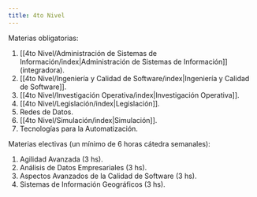 ```yaml
---
title: 4to Nivel
---
```


Materias obligatorias:

1. [[4to Nivel/Administración de Sistemas de Información/index|Administración de Sistemas de Información]] (integradora).
2. [[4to Nivel/Ingeniería y Calidad de Software/index|Ingeniería y Calidad de Software]].
3. [[4to Nivel/Investigación Operativa/index|Investigación Operativa]].
4. [[4to Nivel/Legislación/index|Legislación]].
5. Redes de Datos.
6. [[4to Nivel/Simulación/index|Simulación]].
7. Tecnologías para la Automatización.

Materias electivas (un mínimo de 6 horas cátedra semanales):

1. Agilidad Avanzada (3 hs).
2. Análisis de Datos Empresariales (3 hs).
3. Aspectos Avanzados de la Calidad de Software (3 hs).
4. Sistemas de Información Geográficos (3 hs).
